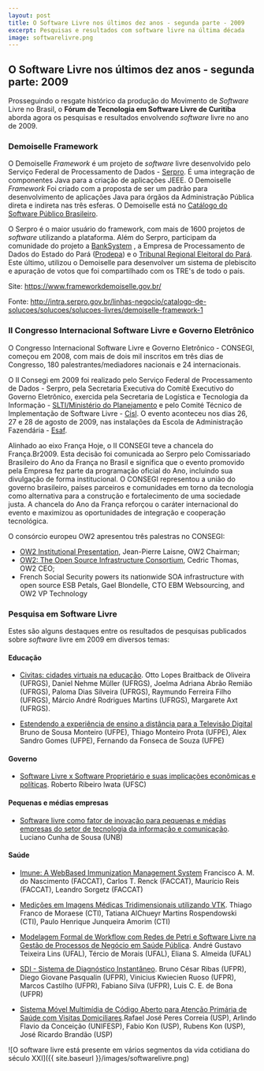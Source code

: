 ```yaml
---
layout: post
title: O Software Livre nos últimos dez anos - segunda parte - 2009
excerpt: Pesquisas e resultados com software livre na última década
image: softwarelivre.png
---
```


## O Software Livre nos últimos dez anos - segunda parte: 2009

Prosseguindo o resgate histórico da produção do Movimento de _Software_ Livre no Brasil, o **Fórum de Tecnologia em Software Livre de Curitiba** aborda agora os pesquisas e resultados envolvendo _software_ livre no ano de 2009.

### Demoiselle Framework

O Demoiselle _Framework_ é um projeto de _software_ livre desenvolvido pelo Serviço Federal de Processamento de Dados - [Serpro](http://www.serpro.gov.br). É uma integração de componentes Java para a criação de aplicações JEEE. O Demoiselle _Framework_ Foi criado com a proposta de ser um padrão para desenvolvimento de aplicações Java para órgãos da Administração Pública direta e indireta nas três esferas. O Demoiselle está no [Catálogo do Software Público Brasileiro](https://softwarepublico.gov.br/social/demoiselle).

O Serpro é o maior usuário do framework, com mais de 1600 projetos de _software_ utilizando a plataforma. Além do Serpro, participam da comunidade do projeto a [BankSystem](https://banksystem.com.br) , a Empresa de Processamento de Dados do Estado do Pará ([Prodepa](http://www.prodepa.gov.br)) e o [Tribunal Regional Eleitoral do Pará](http://www.tre-pa.jus.br). Este último, utilizou o Demoiselle para desenvolver um sistema de plebiscito e apuração de votos que foi compartilhado com os TRE's de todo o país.

Site: https://www.frameworkdemoiselle.gov.br/

Fonte: http://intra.serpro.gov.br/linhas-negocio/catalogo-de-solucoes/solucoes/solucoes-livres/demoiselle-framework-1

### II Congresso Internacional Software Livre e Governo Eletrônico

O Congresso Internacional Software Livre e Governo Eletrônico - CONSEGI, começou em 2008, com mais de dois mil inscritos em três dias de Congresso, 180 palestrantes/mediadores nacionais e 24 internacionais.

O II Consegi em 2009 foi realizado pelo Serviço Federal de Processamento de Dados - Serpro, pela Secretaria Executiva do Comitê Executivo do Governo Eletrônico, exercida pela Secretaria de Logística e Tecnologia da Informação - [SLTI/Ministério do Planejamento](http://www.planejamento.gov.br/acesso-a-informacao/institucional/unidades/setic) e pelo Comité Técnico de Implementação de Software Livre - [Cisl](http://www.softwarelivre.gov.br/planejamento-anteriores/planejamento-estrategico-do-cisl-2009/). O evento aconteceu nos dias 26, 27 e 28 de agosto de 2009, nas instalações da Escola de Administração Fazendária - [Esaf](www.esaf.fazenda.gov.br).

Alinhado ao eixo França Hoje, o II CONSEGI teve a chancela do França.Br2009. Esta decisão foi comunicada ao Serpro pelo Comissariado Brasileiro do Ano da França no Brasil e significa que o evento promovido pela Empresa fez parte da programação oficial do Ano, incluindo sua divulgação de forma institucional. O CONSEGI representou a união do governo brasileiro, países parceiros e comunidades em torno da tecnologia como alternativa para a construção e fortalecimento de uma sociedade justa. A chancela do Ano da França reforçou o caráter internacional do evento e maximizou as oportunidades de integração e cooperação tecnológica.

O consórcio europeu OW2 apresentou três palestras no CONSEGI:

* [OW2 Institutional Presentation](https://www.ow2.org/download/Events/CONSEGIBrazil/OW2PresCONSEGIAugust09JPL2.pdf), Jean-Pierre Laisne, OW2 Chairman;
* [OW2: The Open Source Infrastructure Consortium](https://www.ow2.org/view/About/OW2_Consortium), Cedric Thomas, OW2 CEO;
* French Social Security powers its nationwide SOA infrastructure with open source ESB Petals, Gael Blondelle, CTO EBM Websourcing, and OW2 VP Technology

### Pesquisa em Software Livre

Estes são alguns destaques entre os resultados de pesquisas publicados sobre _software_ livre em 2009 em diversos temas:

#### Educação

* [Civitas: cidades virtuais na educação](http://wsl.softwarelivre.org/2009/0019). Otto Lopes Braitback de Oliveira (UFRGS), Daniel Nehme Müller (UFRGS), Joelma Adriana Abrão Remião (UFRGS), Paloma Dias Silveira (UFRGS), Raymundo Ferreira Filho (UFRGS), Márcio André Rodrigues Martins (UFRGS), Margarete Axt (UFRGS). 

* [Estendendo a experiência de ensino a distância para a Televisão Digital](http://wsl.softwarelivre.org/2009/0012)
Bruno de Sousa Monteiro (UFPE), Thiago Monteiro Prota (UFPE), Alex Sandro Gomes (UFPE), Fernando da Fonseca de Souza (UFPE) 


#### Governo

* [Software Livre x Software Proprietário e suas implicações econômicas e políticas](http://oasisbr.ibict.br/vufind/Record/UFSC_8ef34d7b4b921b18d40d5ae4bff78fde). Roberto Ribeiro lwata (UFSC)


#### Pequenas e médias empresas

* [Software livre como fator de inovação para pequenas e médias empresas do setor de tecnologia da informação e comunicação](http://oasisbr.ibict.br/vufind/Record/UNB_9a64b3dbd12022693e111677ff42c657).  Luciano Cunha de Sousa (UNB)

#### Saúde

* [Imune: A Web­Based Immunization Management System](http://wsl.softwarelivre.org/2009/0017) Francisco A. M. do Nascimento (FACCAT), Carlos T. Renck (FACCAT), Maurício Reis (FACCAT), Leandro Sorgetz (FACCAT) 

* [Medições em Imagens Médicas Tridimensionais utilizando VTK](http://wsl.softwarelivre.org/2009/0020). Thiago Franco de Moraese (CTI), Tatiana Al­Chueyr Martins Rospendowski (CTI), Paulo Henrique Junqueira Amorim (CTI) 

* [Modelagem Formal de Workflow com Redes de Petri e Software Livre na Gestão de Processos de Negócio em Saúde Pública](http://wsl.softwarelivre.org/2009/0003). André Gustavo Teixeira Lins (UFAL), Tércio de Morais (UFAL), Eliana S. Almeida (UFAL) 

* [SDI - Sistema de Diagnóstico Instantâneo](http://wsl.softwarelivre.org/2009/0013). Bruno César Ribas (UFPR), Diego Giovane Pasqualin (UFPR), Vinicius Kwiecien Ruoso (UFPR), Marcos Castilho (UFPR), Fabiano Silva (UFPR), Luis C. E. de Bona (UFPR) 

* [Sistema Móvel Multimídia de Código Aberto para Atenção Primária de Saúde com Visitas Domiciliares](http://wsl.softwarelivre.org/2009/0024).Rafael José Peres Correia (USP), Arlindo Flavio da Conceição (UNIFESP), Fabio Kon (USP), Rubens Kon (USP), José Ricardo Brandão (USP) 

![O software livre está presente em vários segmentos da vida cotidiana do século XXI]({{ site.baseurl }}/images/softwarelivre.png)
